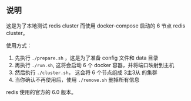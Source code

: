 ## 说明

这是为了本地测试 redis cluster 而使用 docker-compose 启动的 6 节点 redis cluster。

使用方式：
1. 先执行 `./prepare.sh` ，这是为了准备 config 文件和 data 目录
2. 再执行 `./run.sh`, 这将会启动 6 个 docker 容器，并将端口映射到主机
3. 然后执行 `./cluster.sh`， 这会将 6 个节点组成 3主3从 的集群
4. 当你确认不再使用后，使用 `./remove.sh` 删掉所有信息

redis 使用的官方的 6.0 版本。
